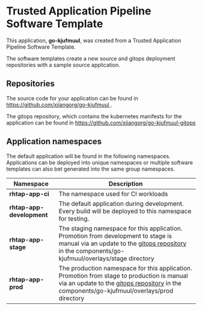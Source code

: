 # Trusted Application Pipeline Software Template

This application, **go-kjufmuul**, was created from a Trusted Application Pipeline Software Template.

The software templates create a new source and gitops deployment repositories with a sample source application. 

## Repositories

The source code for your application can be found in [https://github.com/xjiangorg/go-kjufmuul ](https://github.com/xjiangorg/go-kjufmuul ).
 
The gitops repository, which contains the kubernetes manifests for the application can be found in 
[https://github.com/xjiangorg/go-kjufmuul-gitops ](https://github.com/xjiangorg/go-kjufmuul-gitops ) 

## Application namespaces 

The default application will be found in the following namespaces. Applications can be deployed into unique namespaces or multiple software templates can also bet generated into the same group namespaces.  

|  Namespace   |  Description   |  
| -------- | -------- |
| **rhtap-app-ci** | The namespace used for CI workloads |
| **rhtap-app-development** | The default application during development. Every build will be deployed to this namespace for testing. |
| **rhtap-app-stage** | The staging namespace for this application. Promotion from development to stage is manual via an update to the [gitops repository](https://github.com/xjiangorg/go-kjufmuul-gitops ) in the components/go-kjufmuul/overlays/stage directory |
| **rhtap-app-prod** | The production namespace for this application. Promotion from stage to production is manual via an update to the [gitops repository](https://github.com/xjiangorg/go-kjufmuul-gitops ) in the components/go-kjufmuul/overlays/prod directory |